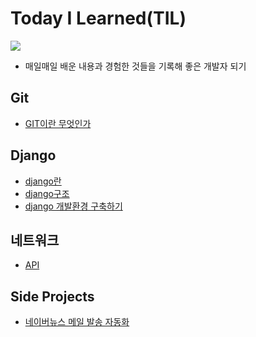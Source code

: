 # Today I Learned(TIL)

<a href="https://velog.io/@qowhdgn"><img src="https://img.shields.io/badge/blog-https://velog.io/@qowhdgn-green.svg"/></a>

* 매일매일 배운 내용과 경험한 것들을 기록해 좋은 개발자 되기

## Git
* [GIT이란 무엇인가](https://github.com/francisBae/TIL/blob/master/git/GIT이란%20무엇인가.md)

## Django
* [django란](https://github.com/francisBae/TIL/blob/master/django/django란.md)
* [django구조](https://github.com/francisBae/TIL/blob/master/django/django구조.md)
* [django 개발환경 구축하기](https://github.com/francisBae/TIL/blob/master/django/django_개발환경_구축하기.md)

## 네트워크
* [API](https://github.com/francisBae/TIL/blob/master/network/API.md)

## Side Projects
* [네이버뉴스 메일 발송 자동화](https://github.com/francisBae/proj_webcrawler)